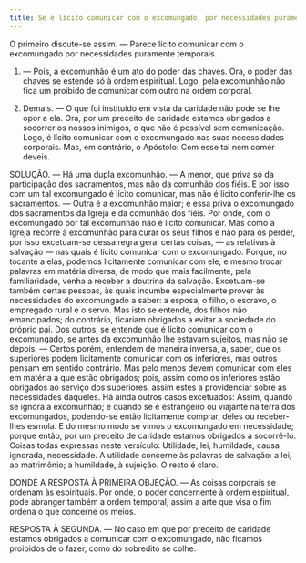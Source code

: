 ```yaml
---
title: Se é lícito comunicar com o excomungado, por necessidades puramente temporais
---
```


O primeiro discute-se assim. — Parece lícito comunicar com o excomungado por necessidades puramente temporais.  

1. — Pois, a excomunhão é um ato do poder das chaves. Ora, o poder das chaves se estende só à ordem espiritual. Logo, pela excomunhão não fica um proibido de comunicar com outro na ordem corporal.  

2. Demais. — O que foi instituído em vista da caridade não pode se lhe opor a ela. Ora, por um preceito de caridade estamos obrigados a socorrer os nossos inimigos, o que não é possível sem comunicação. Logo, é lícito comunicar com o excomungado nas suas necessidades corporais.  Mas, em contrário, o Apóstolo: Com esse tal nem comer deveis.  

SOLUÇÃO. — Há uma dupla excomunhão. — A menor, que priva só da participação dos sacramentos, mas não da comunhão dos fiéis. E por isso com um tal excomungado é lícito comunicar, mas não é lícito conferir-lhe os sacramentos. — Outra é a excomunhão maior; e essa priva o excomungado dos sacramentos da Igreja e da comunhão dos fiéis. Por onde, com o excomungado por tal excomunhão não é lícito comunicar. Mas como a Igreja recorre à excomunhão para curar os seus filhos e não para os perder, por isso excetuam-se dessa regra geral certas coisas, — as relativas à salvação — nas quais é lícito comunicar com o excomungado. Porque, no tocante a elas, podemos licitamente comunicar com ele, e mesmo trocar palavras em matéria diversa, de modo que mais facilmente, pela familiaridade, venha a receber a doutrina da salvação.  Excetuam-se também certas pessoas, às quais incumbe especialmente prover às necessidades do excomungado a saber: a esposa, o filho, o escravo, o empregado rural e o servo. Mas isto se entende, dos filhos não emancipados; do contrário, ficariam obrigados a evitar a sociedade do próprio pai. Dos outros, se entende que é lícito comunicar com o excomungado, se antes da excomunhão lhe estavam sujeitos, mas não se depois. — Certos porém, entendem de maneira inversa, a, saber, que os superiores podem licitamente comunicar com os inferiores, mas outros pensam em sentido contrário. Mas pelo menos devem comunicar com eles em matéria a que estão obrigados; pois, assim como os inferiores estão obrigados ao serviço dos superiores, assim estes a providenciar sobre as necessidades daqueles.  Há ainda outros casos excetuados: Assim, quando se ignora a excomunhão; e quando se é estrangeiro ou viajante na terra dos excomungados, podendo-se então licitamente comprar, deles ou receber-lhes esmola. E do mesmo modo se vimos o excomungado em necessidade; porque então, por um preceito de caridade estamos obrigados a socorrê-lo. Coisas todas expressas neste versículo:  Utilidade, lei, humildade, causa ignorada, necessidade. A utilidade concerne às palavras de salvação: a lei, ao matrimônio; a humildade, à sujeição. O resto é claro.  

DONDE A RESPOSTA À PRIMEIRA OBJEÇÃO. — As coisas corporais se ordenam às espirituais. Por onde, o poder concernente à ordem espiritual, pode abranger também a ordem temporal; assim a arte que visa o fim ordena o que concerne os meios. 

RESPOSTA À SEGUNDA. — No caso em que por preceito de caridade estamos obrigados a comunicar com o excomungado, não ficamos proibidos de o fazer, como do sobredito se colhe.